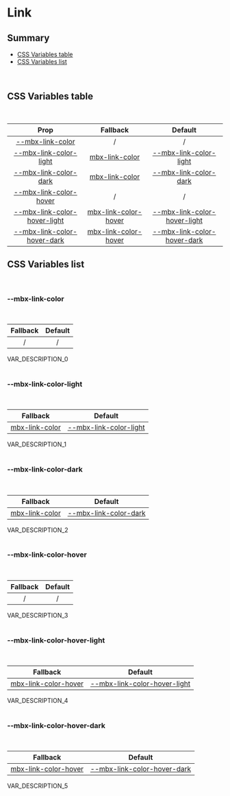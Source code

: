 # Link

## Summary

- [CSS Variables table](#css-variables-table)
- [CSS Variables list](#css-variables-list)

<br>

## CSS Variables table

<br>

| <div style='text-align:center;margin:auto;'>Prop</div> | <div style='text-align:center;margin:auto;'>Fallback</div> | <div style='text-align:center;margin:auto;'>Default</div> |
| ------------------------------------------------------ | ---------------------------------------------------------- | --------------------------------------------------------- |
| <div style='text-align:center;margin:auto;'>[--mbx-link-color](#mbx-link-color)</div> | <div style='text-align:center;margin:auto;'>/</div> | <div style='text-align:center;margin:auto;'>/</div> |
| <div style='text-align:center;margin:auto;'>[--mbx-link-color-light](#mbx-link-color-light)</div> | <div style='text-align:center;margin:auto;'>[mbx-link-color](#mbx-link-color)</div> | <div style='text-align:center;margin:auto;'>[--mbx-link-color-light](global-css-vars.md#mbx-link-color-light)</div> |
| <div style='text-align:center;margin:auto;'>[--mbx-link-color-dark](#mbx-link-color-dark)</div> | <div style='text-align:center;margin:auto;'>[mbx-link-color](#mbx-link-color)</div> | <div style='text-align:center;margin:auto;'>[--mbx-link-color-dark](global-css-vars.md#mbx-link-color-dark)</div> |
| <div style='text-align:center;margin:auto;'>[--mbx-link-color-hover](#mbx-link-color-hover)</div> | <div style='text-align:center;margin:auto;'>/</div> | <div style='text-align:center;margin:auto;'>/</div> |
| <div style='text-align:center;margin:auto;'>[--mbx-link-color-hover-light](#mbx-link-color-hover-light)</div> | <div style='text-align:center;margin:auto;'>[mbx-link-color-hover](#mbx-link-color-hover)</div> | <div style='text-align:center;margin:auto;'>[--mbx-link-color-hover-light](global-css-vars.md#mbx-link-color-hover-light)</div> |
| <div style='text-align:center;margin:auto;'>[--mbx-link-color-hover-dark](#mbx-link-color-hover-dark)</div> | <div style='text-align:center;margin:auto;'>[mbx-link-color-hover](#mbx-link-color-hover)</div> | <div style='text-align:center;margin:auto;'>[--mbx-link-color-hover-dark](global-css-vars.md#mbx-link-color-hover-dark)</div> |


## CSS Variables list

<br>

### --mbx-link-color

<br>


| <div style='text-align:center;margin:auto;'>Fallback</div> | <div style='text-align:center;margin:auto;'>Default</div> |
| ---------------------------------------------------------- | --------------------------------------------------------- |
| <div style='text-align:center;margin:auto;'>/</div> | <div style='text-align:center;margin:auto;'>/</div> |


VAR_DESCRIPTION_0<br><br>
### --mbx-link-color-light

<br>


| <div style='text-align:center;margin:auto;'>Fallback</div> | <div style='text-align:center;margin:auto;'>Default</div> |
| ---------------------------------------------------------- | --------------------------------------------------------- |
| <div style='text-align:center;margin:auto;'>[mbx-link-color](#mbx-link-color)</div> | <div style='text-align:center;margin:auto;'>[--mbx-link-color-light](global-css-vars.md#mbx-link-color-light)</div> |


VAR_DESCRIPTION_1<br><br>
### --mbx-link-color-dark

<br>


| <div style='text-align:center;margin:auto;'>Fallback</div> | <div style='text-align:center;margin:auto;'>Default</div> |
| ---------------------------------------------------------- | --------------------------------------------------------- |
| <div style='text-align:center;margin:auto;'>[mbx-link-color](#mbx-link-color)</div> | <div style='text-align:center;margin:auto;'>[--mbx-link-color-dark](global-css-vars.md#mbx-link-color-dark)</div> |


VAR_DESCRIPTION_2<br><br>
### --mbx-link-color-hover

<br>


| <div style='text-align:center;margin:auto;'>Fallback</div> | <div style='text-align:center;margin:auto;'>Default</div> |
| ---------------------------------------------------------- | --------------------------------------------------------- |
| <div style='text-align:center;margin:auto;'>/</div> | <div style='text-align:center;margin:auto;'>/</div> |


VAR_DESCRIPTION_3<br><br>
### --mbx-link-color-hover-light

<br>


| <div style='text-align:center;margin:auto;'>Fallback</div> | <div style='text-align:center;margin:auto;'>Default</div> |
| ---------------------------------------------------------- | --------------------------------------------------------- |
| <div style='text-align:center;margin:auto;'>[mbx-link-color-hover](#mbx-link-color-hover)</div> | <div style='text-align:center;margin:auto;'>[--mbx-link-color-hover-light](global-css-vars.md#mbx-link-color-hover-light)</div> |


VAR_DESCRIPTION_4<br><br>
### --mbx-link-color-hover-dark

<br>


| <div style='text-align:center;margin:auto;'>Fallback</div> | <div style='text-align:center;margin:auto;'>Default</div> |
| ---------------------------------------------------------- | --------------------------------------------------------- |
| <div style='text-align:center;margin:auto;'>[mbx-link-color-hover](#mbx-link-color-hover)</div> | <div style='text-align:center;margin:auto;'>[--mbx-link-color-hover-dark](global-css-vars.md#mbx-link-color-hover-dark)</div> |


VAR_DESCRIPTION_5<br><br>


